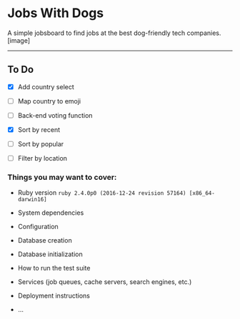 # Jobs With Dogs

A simple jobsboard to find jobs at the best dog-friendly tech companies.
[image]

---------

## To Do

- [x] Add country select
- [ ] Map country to emoji
- [ ] Back-end voting function
- [x] Sort by recent
- [ ] Sort by popular
- [ ] Filter by location


### Things you may want to cover:

* Ruby version 
`ruby 2.4.0p0 (2016-12-24 revision 57164) [x86_64-darwin16]`

* System dependencies

* Configuration

* Database creation

* Database initialization

* How to run the test suite

* Services (job queues, cache servers, search engines, etc.)

* Deployment instructions

* ...
